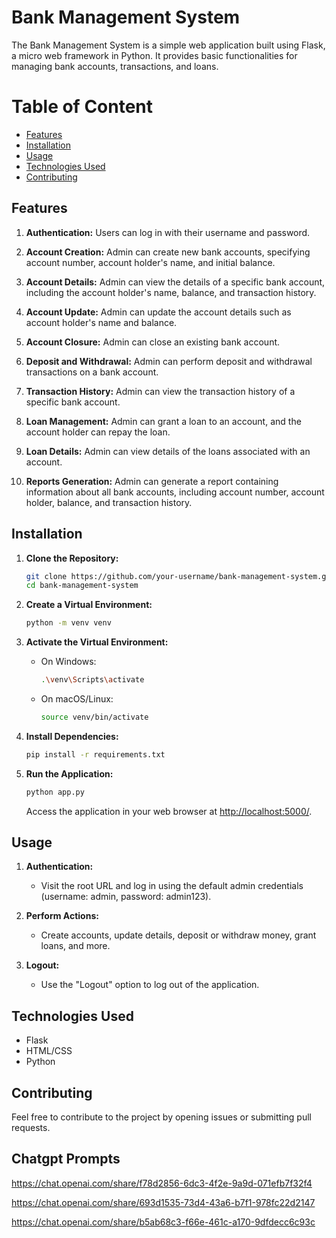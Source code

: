 # Bank Management System

The Bank Management System is a simple web application built using Flask, a micro web framework in Python. It provides basic functionalities for managing bank accounts, transactions, and loans.

# Table of Content

  - [Features](#features)
  - [Installation](#installation)
  - [Usage](#usage)
  - [Technologies Used](#technologies-used)
  - [Contributing](#contributing)

## Features

1. **Authentication:** Users can log in with their username and password.

2. **Account Creation:** Admin can create new bank accounts, specifying account number, account holder's name, and initial balance.

3. **Account Details:** Admin can view the details of a specific bank account, including the account holder's name, balance, and transaction history.

4. **Account Update:** Admin can update the account details such as account holder's name and balance.

5. **Account Closure:** Admin can close an existing bank account.

6. **Deposit and Withdrawal:** Admin can perform deposit and withdrawal transactions on a bank account.

7. **Transaction History:** Admin can view the transaction history of a specific bank account.

8. **Loan Management:** Admin can grant a loan to an account, and the account holder can repay the loan.

9. **Loan Details:** Admin can view details of the loans associated with an account.

10. **Reports Generation:** Admin can generate a report containing information about all bank accounts, including account number, account holder, balance, and transaction history.

## Installation

1. **Clone the Repository:**
   ```bash
   git clone https://github.com/your-username/bank-management-system.git
   cd bank-management-system
   ```

2. **Create a Virtual Environment:**
   ```bash
   python -m venv venv
   ```

3. **Activate the Virtual Environment:**
   - On Windows:
     ```bash
     .\venv\Scripts\activate
     ```
   - On macOS/Linux:
     ```bash
     source venv/bin/activate
     ```

4. **Install Dependencies:**
   ```bash
   pip install -r requirements.txt
   ```

5. **Run the Application:**
   ```bash
   python app.py
   ```

   Access the application in your web browser at [http://localhost:5000/](http://localhost:5000/).

## Usage

1. **Authentication:**
   - Visit the root URL and log in using the default admin credentials (username: admin, password: admin123).

2. **Perform Actions:**
   - Create accounts, update details, deposit or withdraw money, grant loans, and more.

3. **Logout:**
   - Use the "Logout" option to log out of the application.

## Technologies Used

- Flask
- HTML/CSS
- Python

## Contributing

Feel free to contribute to the project by opening issues or submitting pull requests.

## Chatgpt Prompts

https://chat.openai.com/share/f78d2856-6dc3-4f2e-9a9d-071efb7f32f4

https://chat.openai.com/share/693d1535-73d4-43a6-b7f1-978fc22d2147

https://chat.openai.com/share/b5ab68c3-f66e-461c-a170-9dfdecc6c93c

